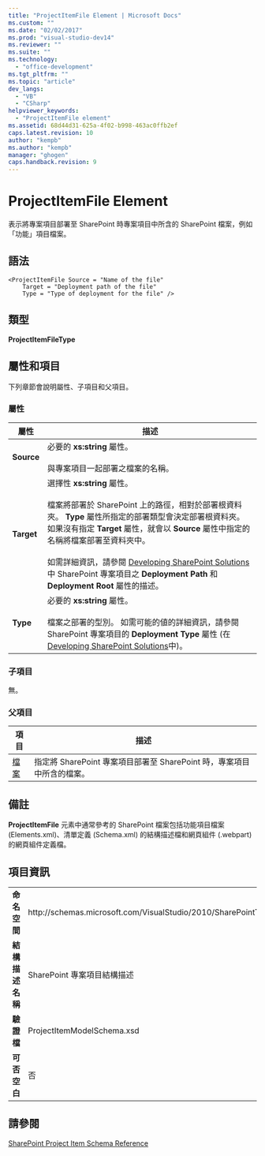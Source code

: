 ```yaml
---
title: "ProjectItemFile Element | Microsoft Docs"
ms.custom: ""
ms.date: "02/02/2017"
ms.prod: "visual-studio-dev14"
ms.reviewer: ""
ms.suite: ""
ms.technology: 
  - "office-development"
ms.tgt_pltfrm: ""
ms.topic: "article"
dev_langs: 
  - "VB"
  - "CSharp"
helpviewer_keywords: 
  - "ProjectItemFile element"
ms.assetid: 68d44d31-625a-4f02-b998-463ac0ffb2ef
caps.latest.revision: 10
author: "kempb"
ms.author: "kempb"
manager: "ghogen"
caps.handback.revision: 9
---
```

# ProjectItemFile Element
  表示將專案項目部署至 SharePoint 時專案項目中所含的 SharePoint 檔案，例如「功能」項目檔案。  
  
## 語法  
  
```  
<ProjectItemFile Source = "Name of the file"  
    Target = "Deployment path of the file"  
    Type = "Type of deployment for the file" />  
```  
  
## 類型  
 **ProjectItemFileType**  
  
## 屬性和項目  
 下列章節會說明屬性、子項目和父項目。  
  
### 屬性  
  
|屬性|描述|  
|--------|--------|  
|**Source**|必要的 **xs:string** 屬性。<br /><br /> 與專案項目一起部署之檔案的名稱。|  
|**Target**|選擇性 **xs:string** 屬性。<br /><br /> 檔案將部署於 SharePoint 上的路徑，相對於部署根資料夾。  **Type** 屬性所指定的部署類型會決定部署根資料夾。  如果沒有指定 **Target** 屬性，就會以 **Source** 屬性中指定的名稱將檔案部署至資料夾中。<br /><br /> 如需詳細資訊，請參閱 [Developing SharePoint Solutions](../sharepoint/developing-sharepoint-solutions.md) 中 SharePoint 專案項目之 **Deployment Path** 和 **Deployment Root** 屬性的描述。|  
|**Type**|必要的 **xs:string** 屬性。<br /><br /> 檔案之部署的型別。  如需可能的値的詳細資訊，請參閱 SharePoint 專案項目的 **Deployment Type** 屬性 \(在[Developing SharePoint Solutions](../sharepoint/developing-sharepoint-solutions.md)中\)。|  
  
### 子項目  
 無。  
  
### 父項目  
  
|項目|描述|  
|--------|--------|  
|[檔案](../sharepoint/files-element.md)|指定將 SharePoint 專案項目部署至 SharePoint 時，專案項目中所含的檔案。|  
  
## 備註  
 **ProjectItemFile** 元素中通常參考的 SharePoint 檔案包括功能項目檔案 \(Elements.xml\)、清單定義 \(Schema.xml\) 的結構描述檔和網頁組件 \(.webpart\) 的網頁組件定義檔。  
  
## 項目資訊  
  
|||  
|-|-|  
|**命名空間**|http:\/\/schemas.microsoft.com\/VisualStudio\/2010\/SharePointTools\/SharePointProjectItemModel|  
|**結構描述名稱**|SharePoint 專案項目結構描述|  
|**驗證檔**|ProjectItemModelSchema.xsd|  
|**可否空白**|否|  
  
## 請參閱  
 [SharePoint Project Item Schema Reference](../sharepoint/sharepoint-project-item-schema-reference.md)  
  
  